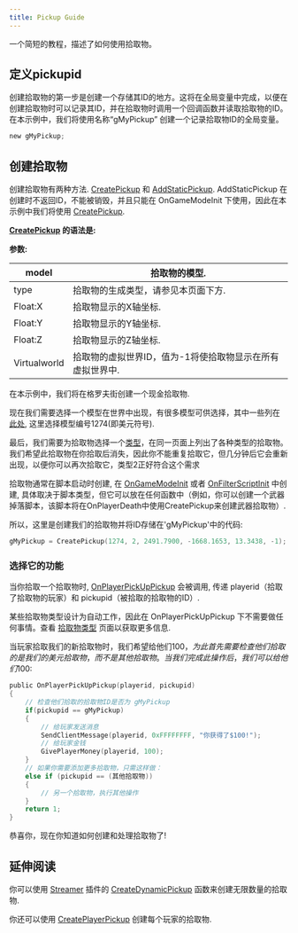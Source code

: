 ```yaml
---
title: Pickup Guide
---
```


一个简短的教程，描述了如何使用拾取物。

## 定义pickupid

创建拾取物的第一步是创建一个存储其ID的地方。这将在全局变量中完成，以便在创建拾取物时可以记录其ID，并在拾取物时调用一个回调函数并读取拾取物的ID。在本示例中，我们将使用名称“gMyPickup” 创建一个记录拾取物ID的全局变量。

```c
new gMyPickup;
```

## 创建拾取物

创建拾取物有两种方法. [CreatePickup](../scripting/functions/CreatePickup) 和 [AddStaticPickup](../scripting/functions/AddStaticPickup). AddStaticPickup 在创建时不返回ID，不能被销毁，并且只能在 OnGameModeInit 下使用，因此在本示例中我们将使用 [CreatePickup](../scripting/functions/CreatePickup).

**[CreatePickup](../scripting/functions/CreatePickup) 的语法是:**

**参数:**

| model        | 拾取物的模型.                                                               |
| ------------ | --------------------------------------------------------------------------------------------------------- |
| type         | 拾取物的生成类型，请参见本页面下方.                                                        |
| Float:X      | 拾取物显示的X轴坐标.                                                                  |
| Float:Y      | 拾取物显示的Y轴坐标.                                                                  |
| Float:Z      | 拾取物显示的Z轴坐标.                                                                  |
| Virtualworld | 拾取物的虚拟世界ID，值为-1将使拾取物显示在所有虚拟世界中. |

在本示例中，我们将在格罗夫街创建一个现金拾取物.

现在我们需要选择一个模型在世界中出现，有很多模型可供选择，其中一些列在 [此处](https://dev.prineside.com/en/gtasa_samp_model_id), 这里选择模型编号1274(即美元符号).

最后，我们需要为拾取物选择一个[类型](../scripting/resources/pickuptypes)，在同一页面上列出了各种类型的拾取物。我们希望此拾取物在你拾取后消失，因此你不能重复拾取它，但几分钟后它会重新出现，以便你可以再次拾取它，类型2正好符合这个需求

拾取物通常在脚本启动时创建, 在 [OnGameModeInit](../scripting/callbacks/OnGameModeInit) 或者 [OnFilterScriptInit](../scripting/callbacks/OnFilterScriptInit) 中创建, 具体取决于脚本类型，但它可以放在任何函数中（例如，你可以创建一个武器掉落脚本，该脚本将在OnPlayerDeath中使用CreatePickup来创建武器拾取物）.

所以，这里是创建我们的拾取物并将ID存储在'gMyPickup'中的代码:

```c
gMyPickup = CreatePickup(1274, 2, 2491.7900, -1668.1653, 13.3438, -1);
```

### 选择它的功能

当你拾取一个拾取物时, [OnPlayerPickUpPickup](../scripting/callbacks/OnPlayerPickUpPickup) 会被调用, 传递 playerid（拾取了拾取物的玩家）和 pickupid（被拾取的拾取物的ID）.

某些拾取物类型设计为自动工作，因此在 OnPlayerPickUpPickup 下不需要做任何事情。查看 [拾取物类型](../scripting/resources/pickuptypes) 页面以获取更多信息.

当玩家拾取我们的新拾取物时，我们希望给他们$100，为此首先需要检查他们拾取的是我们的美元拾取物，而不是其他拾取物。当我们完成此操作后，我们可以给他们$100:

```c
public OnPlayerPickUpPickup(playerid, pickupid)
{
    // 检查他们拾取的拾取物ID是否为 gMyPickup
    if(pickupid == gMyPickup)
    {
        // 给玩家发送消息
        SendClientMessage(playerid, 0xFFFFFFFF, "你获得了$100!");
        // 给玩家金钱
        GivePlayerMoney(playerid, 100);
    }
    // 如果你需要添加更多拾取物，只需这样做：
    else if (pickupid == (其他拾取物))
    {
        // 另一个拾取物，执行其他操作
    }
    return 1;
}
```

恭喜你，现在你知道如何创建和处理拾取物了!

## 延伸阅读

你可以使用 [Streamer](https://github.com/samp-incognito/samp-streamer-plugin) 插件的 [CreateDynamicPickup](<https://github.com/samp-incognito/samp-streamer-plugin/wiki/Natives-(Pickups)>) 函数来创建无限数量的拾取物.

你还可以使用 [CreatePlayerPickup](../scripting/functions/CreatePlayerPickup) 创建每个玩家的拾取物.

